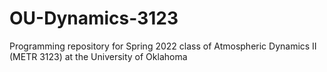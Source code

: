 # OU-Dynamics-3123
Programming repository for Spring 2022 class of Atmospheric Dynamics II (METR 3123) at the University of Oklahoma

